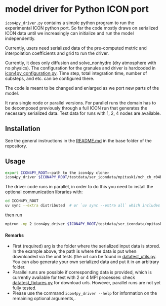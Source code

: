 # model driver for Python ICON port

`icon4py_driver.py` contains a simple python program to run the experimental ICON python port. So far the code mostly draws on serialized ICON data until we increasingly can initialize and run the model independently.

Currently, users need serialized data of the pre-computed metric and interpolation coefficients and grid to run the driver.

Currently, it does only diffusion and solve_nonhydro (dry atmosphere with no physics). The configuration for the granules and driver is hardcoded in [icon4py_configuration.py](src/icon4py/model/driver/icon4py_configuration.py). Time step, total integration time, number of substeps, and etc. can be configured there.

The code is meant to be changed and enlarged as we port new parts of the model.

It runs single node or parallel versions. For parallel runs the domain has to be decomposed previously through a full ICON run that generates the necessary serialized data. Test data for runs with 1, 2, 4 nodes are available.

## Installation

See the general instructions in the [README.md](../../README.md) in the base folder of the repository.

## Usage

```bash
export ICON4PY_ROOT=<path to the icon4py clone>
icon4py_driver $ICON4PY_ROOT/testdata/ser_icondata/mpitask1/mch_ch_r04b09_dsl/ser_data --run_path=$ICON4PY_ROOT/output
```

The driver code runs in parallel, in order to do this you need to install the optional communication libraries with:

```bash
cd ICON4PY_ROOT
uv sync --extra distributed  # or `uv sync --extra all` which includes everything

```

then run

```bash
mpirun -np 2 icon4py_driver $ICON4PY_ROOT/testdata/ser_icondata/mpitask2/mch_ch_r04b09_dsl/ser_data --mpi=True --run_path=$ICON4PY_ROOT/output --grid_root=4 --grid_level=9 --experiment_type=any
```

#### Remarks

- First (required) arg is the folder where the serialized input data is stored. In the example above, the path is where the data is put when downloaded via the unit tests (the url can be found in [datatest_utils.py](../common/src/icon4py/model/common/test_utils/datatest_utils.py). You can also generate your own serialized data and put it in an arbitrary folder.
- Parallel runs are possible if corresponding data is provided, which is currently available for test with 2 or 4 MPI processes: check [datatest_fixtures.py](../common/src/icon4py/model/common/test_utils/datatest_fixtures.py) for download urls. However, parallel runs are not yet fully tested.
- Please use the command `icon4py_driver --help` for information on the remaining optional arguments,.

